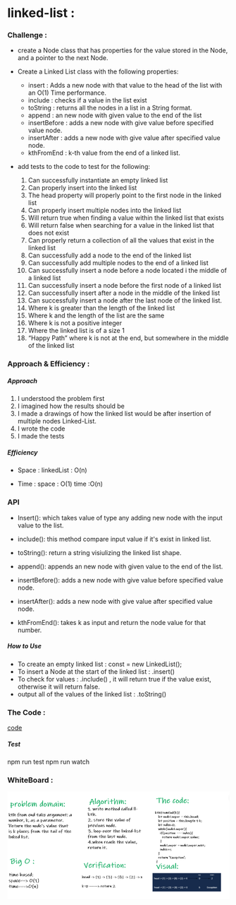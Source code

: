 # linked-list :

### Challenge :

* create a Node class that has properties for the value stored in the Node, and a pointer to the next Node.

* Create a Linked List class with the following properties:
  * insert : Adds a new node with that value to the head of the list with an O(1) Time performance.
  * include : checks if a value in the list exist
  * toString : returns all the nodes in a list in a String format.
  *  append :  an new node with given value to the end of the list
  * insertBefore : adds a new node with give value before specified value node.
  * insertAfter : adds a new node with give value after specified value node.
  * kthFromEnd : k-th value from the end of a linked list.


* add tests to the code to test for the following:
  1. Can successfully instantiate an empty linked list
  2. Can properly insert into the linked list
  3. The head property will properly point to the first node in the linked list
  4. Can properly insert multiple nodes into the linked list
  5. Will return true when finding a value within the linked list that exists
  6. Will return false when searching for a value in the linked list that does not exist
  7. Can properly return a collection of all the values that exist in the linked list
  8. Can successfully add a node to the end of the linked list
  9. Can successfully add multiple nodes to the end of a linked list
  10. Can successfully insert a node before a node located i the middle of a linked list
  11. Can successfully insert a node before the first node of a linked list
  12. Can successfully insert after a node in the middle of the linked list
  13. Can successfully insert a node after the last node of the linked list.
  14. Where k is greater than the length of the linked list
  15. Where k and the length of the list are the same
  16. Where k is not a positive integer
  17. Where the linked list is of a size 1
  18. “Happy Path” where k is not at the end, but somewhere in the middle of the linked list

### Approach & Efficiency :

##### Approach

1. I understood the problem first
2. I imagined how the results should be
3. I made a drawings of how the linked list would be after insertion of multiple nodes Linked-List.
4. I wrote the code
5. I made the tests

##### Efficiency

* Space :
  linkedList : O(n)

* Time :
 space : O(1)
 time :O(n)

### API

* Insert(): which takes value of type any adding new node with the input value to the list.

* include(): this method compare input value if it's exist in linked list.

* toString(): return a string visiulizing the linked list shape.

* append(): appends an new node with given value to the end of the list.

* insertBefore(): adds a new node with give value before specified value node.

* insertAfter(): adds a new node with give value after specified value node.

* kthFromEnd(): takes k as input and return the node value for that number.


##### How to Use
* To create an empty linked list : const  <name> = new LinkedList();
* To insert a Node at the start of the linked list : <name of linked list>.insert(<value>)
* To check for values : <name of linked list>.include(<value>) , it will return true if the value exist, otherwise it will return false.
* output all of the values of the linked list : <name of linked list>.toString()

### The Code :

[code](https://github.com/Sukina12/401-data-structures-and-algorithms/blob/main/javascript/linked-list/LinkedList.js)
##### Test
npm run test
npm run watch

### WhiteBoard :

![whiteboard7](whiteboard7.PNG)